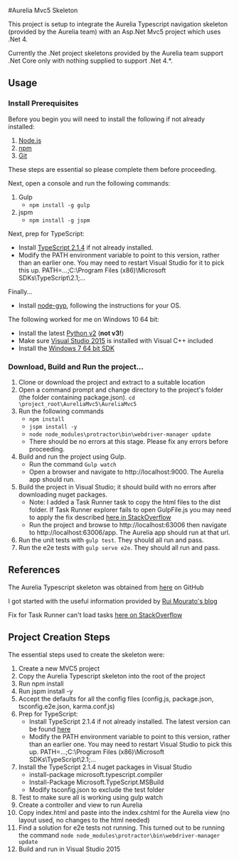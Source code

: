 #Aurelia Mvc5 Skeleton

This project is setup to integrate the Aurelia Typescript navigation skeleton (provided by the Aurelia team) with an Asp.Net Mvc5 project which uses .Net 4. 

Currently the .Net project skeletons provided by the Aurelia team support .Net Core only with nothing supplied to support .Net 4.*.

## Usage

### Install Prerequisites
Before you begin you will need to install the following if not already installed:

1. [Node.js](https://nodejs.org/en/)
2. [npm](https://github.com/felixrieseberg/npm-windows-upgrade)
3. [Git](https://git-scm.com/)

These steps are essential so please complete them before proceeding.

Next, open a console and run the following commands:

1. Gulp
	* `npm install -g gulp`
2. jspm
	* `npm install -g jspm`

Next, prep for TypeScript:

* Install [TypeScript 2.1.4](http://www.typescriptlang.org/index.html) if not already installed.
* Modify the PATH environment variable to point to this version, rather than an earlier one. You may need to restart Visual Studio for it to pick this up.
PATH=...;C:\Program Files (x86)\Microsoft SDKs\TypeScript\2.1\;...

Finally...

* Install [node-gyp](https://github.com/nodejs/node-gyp), following the instructions for your OS.

The following worked for me on Windows 10 64 bit:

* Install the latest [Python v2](https://www.python.org/downloads/) (**not v3!**)
* Make sure [Visual Studio 2015](https://www.visualstudio.com/en-us/products/visual-studio-community-vs.aspx) is installed with Visual C++ included
* Install the [Windows 7 64 bit SDK](https://www.microsoft.com/en-us/download/details.aspx?id=8279)


###  Download, Build and Run the project...

1. Clone or download the project and extract to a suitable location
2. Open a command prompt and change directory to the project's folder (the folder containing package.json). `cd \project_root\AureliaMvc5\AureliaMvc5`
3. Run the following commands
	* `npm install`
	* `jspm install -y`
	* `node node_modules\protractor\bin\webdriver-manager update`
	* There should be no errors at this stage. Please fix any errors before proceeding.
4. Build and run the project using Gulp. 
	* Run the command `Gulp watch`
	* Open a browser and navigate to http://localhost:9000. The Aurelia app should run.
5. Build the project in Visual Studio; it should build with no errors after downloading nuget packages.
	* Note: I added a Task Runner task to copy the html files to the dist folder. If Task Runner explorer fails to open GulpFile.js you may need to apply the fix described [here in StackOverflow](http://stackoverflow.com/questions/31301582/task-runner-explorer-cant-load-tasks) 
	* Run the project and browse to http://localhost:63006 then navigate to http://localhost:63006/app. The Aurelia app should run at that url.
6. Run the unit tests with `gulp test`. They should all run and pass.
7. Run the e2e tests with `gulp serve e2e`. They should all run and pass.



## References
The Aurelia Typescript skeleton was obtained from [here](https://github.com/aurelia/skeleton-navigation) on GitHub

I got started with the useful information provided by [Rui Mourato's blog](http://ruimourato.com/2016/01/26/running-aurelia-on-mvc5.html)

Fix for Task Runner can't load tasks [here on StackOverflow](http://stackoverflow.com/questions/31301582/task-runner-explorer-cant-load-tasks)



## Project Creation Steps
The essential steps used to create the skeleton were:

1. Create a new MVC5 project
2. Copy the Aurelia Typescript skeleton into the root of the project
3. Run npm install 
4. Run jspm install -y
4. Accept the defaults for all the config files (config.js, package.json, tsconfig.e2e.json, karma.conf.js)
5. Prep for TypeScript:
	* Install TypeScript 2.1.4 if not already installed. The latest version can be found [here](http://disq.us/url?url=http%3A%2F%2Fwww.typescriptlang.org%2Findex.html%3A7sLV5XUHtkQV9R0VaVjUe-Q1H20&cuid=3586370)
	*   Modify the PATH environment variable to point to this version, rather than an earlier one. You may need to restart Visual Studio to pick this up.
PATH=...;C:\Program Files (x86)\Microsoft SDKs\TypeScript\2.1\;...
5. Install the TypeScript 2.1.4 nuget packages in Visual Studio
	* install-package microsoft.typescript.compiler
	* Install-Package Microsoft.TypeScript.MSBuild
	* Modify tsconfig.json to exclude the test folder
6. Test to make sure all is working using gulp watch
7. Create a controller and view to run Aurelia
8. Copy index.html and paste into the index.cshtml for the Aurelia view (no layout used, no changes to the html needed)
9. Find a solution for e2e tests not running. This turned out to be running the command `node node_modules\protractor\bin\webdriver-manager update`
10. Build and run in Visual Studio 2015

 
